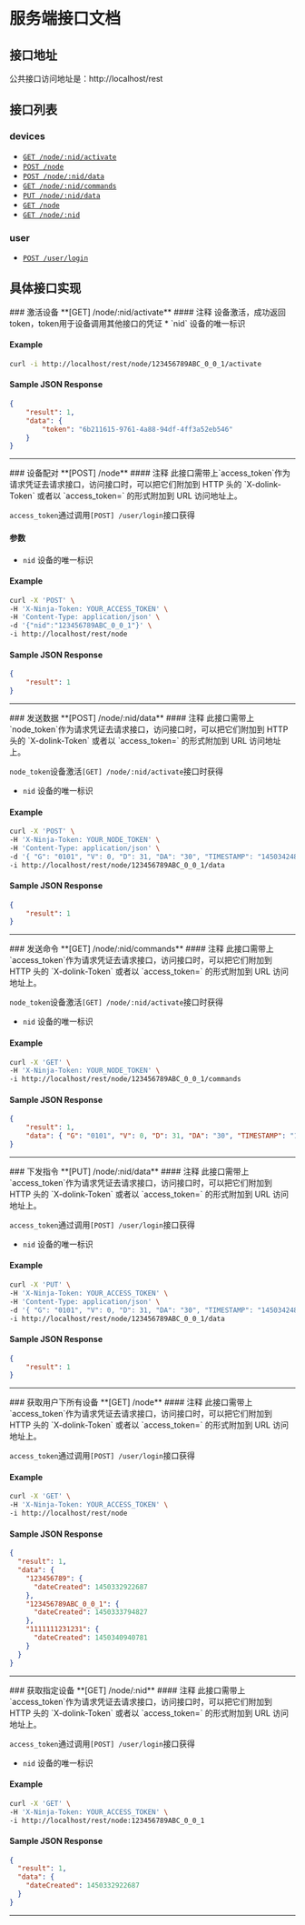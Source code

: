 服务端接口文档
========
## 接口地址
公共接口访问地址是：http://localhost/rest

## 接口列表
### devices
* [`GET /node/:nid/activate`](#activate)
* [`POST /node`](#claim)
* [`POST /node/:nid/data`](#postdata)
* [`GET /node/:nid/commands`](#commands)
* [`PUT /node/:nid/data`](#putdata)
* [`GET /node`](#getAllDevice)
* [`GET /node/:nid`](#getDevice)

### user
* [`POST /user/login`](#login)

## 具体接口实现

<a name="activate" />
### 激活设备
**[GET] /node/:nid/activate**
#### 注释
设备激活，成功返回token，token用于设备调用其他接口的凭证
* `nid` 设备的唯一标识

#### Example
```sh
curl -i http://localhost/rest/node/123456789ABC_0_0_1/activate
```
#### Sample JSON Response
```json
{
	"result": 1,
	"data": {
		"token": "6b211615-9761-4a88-94df-4ff3a52eb546"
	}
}
```
-----------------------
<a name="claim" />
### 设备配对
**[POST] /node**
#### 注释
此接口需带上`access_token`作为请求凭证去请求接口，访问接口时，可以把它们附加到 HTTP 头的 
`X-dolink-Token` 或者以 `access_token=<token>` 的形式附加到 URL 访问地址上。

`access_token`通过调用`[POST] /user/login`接口获得

#### 参数
* `nid` 设备的唯一标识

#### Example
```sh
curl -X 'POST' \
-H 'X-Ninja-Token: YOUR_ACCESS_TOKEN' \
-H 'Content-Type: application/json' \
-d '{"nid":"123456789ABC_0_0_1"}' \
-i http://localhost/rest/node
```
#### Sample JSON Response
```json
{
	"result": 1
}
```
-----------------------
<a name="postdata" />
### 发送数据
**[POST] /node/:nid/data**
#### 注释
此接口需带上`node_token`作为请求凭证去请求接口，访问接口时，可以把它们附加到 HTTP 头的 
`X-dolink-Token` 或者以 `access_token=<token>` 的形式附加到 URL 访问地址上。

`node_token`设备激活`[GET] /node/:nid/activate`接口时获得
* `nid` 设备的唯一标识

#### Example
```sh
curl -X 'POST' \
-H 'X-Ninja-Token: YOUR_NODE_TOKEN' \
-H 'Content-Type: application/json' \
-d '{ "G": "0101", "V": 0, "D": 31, "DA": "30", "TIMESTAMP": "1450342488168" }' \
-i http://localhost/rest/node/123456789ABC_0_0_1/data
```
#### Sample JSON Response
```json
{
	"result": 1
}
```
-----------------------
<a name="commands" />
### 发送命令
**[GET] /node/:nid/commands**
#### 注释
此接口需带上`access_token`作为请求凭证去请求接口，访问接口时，可以把它们附加到 HTTP 头的 
`X-dolink-Token` 或者以 `access_token=<token>` 的形式附加到 URL 访问地址上。

`node_token`设备激活`[GET] /node/:nid/activate`接口时获得
* `nid` 设备的唯一标识

#### Example
```sh
curl -X 'GET' \
-H 'X-Ninja-Token: YOUR_NODE_TOKEN' \
-i http://localhost/rest/node/123456789ABC_0_0_1/commands
```
#### Sample JSON Response
```json
{
	"result": 1,
	"data": { "G": "0101", "V": 0, "D": 31, "DA": "30", "TIMESTAMP": "1450342488168" }
}
```
-----------------------
<a name="putdata" />
### 下发指令
**[PUT] /node/:nid/data**
#### 注释
此接口需带上`access_token`作为请求凭证去请求接口，访问接口时，可以把它们附加到 HTTP 头的 
`X-dolink-Token` 或者以 `access_token=<token>` 的形式附加到 URL 访问地址上。

`access_token`通过调用`[POST] /user/login`接口获得
* `nid` 设备的唯一标识

#### Example
```sh
curl -X 'PUT' \
-H 'X-Ninja-Token: YOUR_ACCESS_TOKEN' \
-H 'Content-Type: application/json' \
-d '{ "G": "0101", "V": 0, "D": 31, "DA": "30", "TIMESTAMP": "1450342488168" }' \
-i http://localhost/rest/node/123456789ABC_0_0_1/data
```
#### Sample JSON Response
```json
{
	"result": 1
}
```
-----------------------
<a name="getAllDevice" />
### 获取用户下所有设备
**[GET] /node**
#### 注释
此接口需带上`access_token`作为请求凭证去请求接口，访问接口时，可以把它们附加到 HTTP 头的 
`X-dolink-Token` 或者以 `access_token=<token>` 的形式附加到 URL 访问地址上。

`access_token`通过调用`[POST] /user/login`接口获得


#### Example
```sh
curl -X 'GET' \
-H 'X-Ninja-Token: YOUR_ACCESS_TOKEN' \
-i http://localhost/rest/node
```
#### Sample JSON Response
```json
{
  "result": 1,
  "data": {
    "123456789": {
      "dateCreated": 1450332922687
    },
    "123456789ABC_0_0_1": {
      "dateCreated": 1450333794827
    },
    "1111111231231": {
      "dateCreated": 1450340940781
    }
  }
}
```
-----------------------
<a name="getDevice" />
### 获取指定设备
**[GET] /node/:nid**
#### 注释
此接口需带上`access_token`作为请求凭证去请求接口，访问接口时，可以把它们附加到 HTTP 头的 
`X-dolink-Token` 或者以 `access_token=<token>` 的形式附加到 URL 访问地址上。

`access_token`通过调用`[POST] /user/login`接口获得
* `nid` 设备的唯一标识

#### Example
```sh
curl -X 'GET' \
-H 'X-Ninja-Token: YOUR_ACCESS_TOKEN' \
-i http://localhost/rest/node:123456789ABC_0_0_1
```
#### Sample JSON Response
```json
{
  "result": 1,
  "data": {
    "dateCreated": 1450332922687
  }
}
```
-----------------------